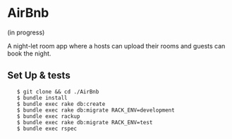 # AirBnb
(in progress)

A night-let room  app where a  hosts can upload their rooms and guests can book the night. 

## Set Up & tests

``` 
   $ git clone && cd ./AirBnb
   $ bundle install
   $ bundle exec rake db:create
   $ bundle exec rake db:migrate RACK_ENV=development
   $ bundle exec rackup
   $ bundle exec rake db:migrate RACK_ENV=test
   $ bundle exec rspec
```
